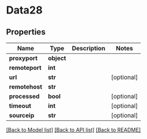 # Data28

## Properties
Name | Type | Description | Notes
------------ | ------------- | ------------- | -------------
**proxyport** | **object** |  | 
**remoteport** | **int** |  | 
**url** | **str** |  | [optional] 
**remotehost** | **str** |  | 
**processed** | **bool** |  | [optional] 
**timeout** | **int** |  | [optional] 
**sourceip** | **str** |  | [optional] 

[[Back to Model list]](../README.md#documentation-for-models) [[Back to API list]](../README.md#documentation-for-api-endpoints) [[Back to README]](../README.md)



